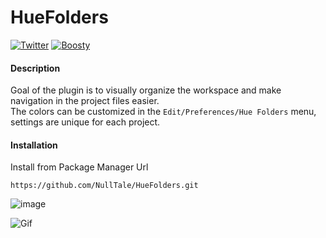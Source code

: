 # HueFolders
 
[![Twitter](https://img.shields.io/badge/Follow-Twitter?logo=twitter&color=white)](https://twitter.com/NullTale)
[![Boosty](https://img.shields.io/badge/Support-Boosty?logo=boosty&color=white)](https://boosty.to/nulltale)

#### Description
Goal of the plugin is to visually organize the workspace and make navigation in the project files easier.<br>
The colors can be customized in the `Edit/Preferences/Hue Folders` menu, settings are unique for each project.<br>


#### Installation
Install from Package Manager Url 
```
https://github.com/NullTale/HueFolders.git
```

![image](https://user-images.githubusercontent.com/1497430/181345613-b81a77c6-c449-4b19-ab1e-88b1ef06f6fc.png)

![Gif](https://github.com/NullTale/HueFolders/assets/1497430/6a8203b5-da08-41fd-a617-6c4483fe1c1b)
